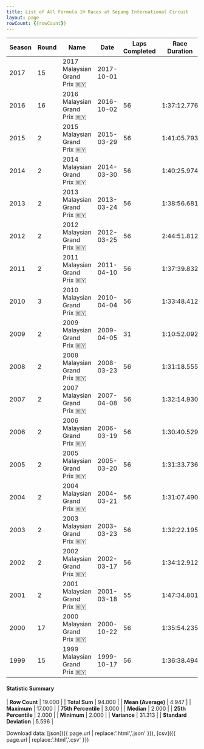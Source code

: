```yaml
---
title: List of All Formula 1® Races at Sepang International Circuit
layout: page
rowCount: {{rowCount}}
---
```


| Season | Round | Name | Date | Laps Completed | Race Duration | Winning Driver | Winning Constructor |
|--|--|--|--|--|--|--|--|
| 2017 | 15 | 2017 Malaysian Grand Prix 🇲🇾 | 2017-10-01 |   |   |   |   |
| 2016 | 16 | 2016 Malaysian Grand Prix 🇲🇾 | 2016-10-02 | 56 | 1:37:12.776 | Daniel Ricciardo 🇦🇺 | Red Bull 🇦🇹 |
| 2015 | 2 | 2015 Malaysian Grand Prix 🇲🇾 | 2015-03-29 | 56 | 1:41:05.793 | Sebastian Vettel 🇩🇪 | Ferrari 🇮🇹 |
| 2014 | 2 | 2014 Malaysian Grand Prix 🇲🇾 | 2014-03-30 | 56 | 1:40:25.974 | Lewis Hamilton 🇬🇧 | Mercedes 🇩🇪 |
| 2013 | 2 | 2013 Malaysian Grand Prix 🇲🇾 | 2013-03-24 | 56 | 1:38:56.681 | Sebastian Vettel 🇩🇪 | Red Bull 🇦🇹 |
| 2012 | 2 | 2012 Malaysian Grand Prix 🇲🇾 | 2012-03-25 | 56 | 2:44:51.812 | Fernando Alonso 🇪🇸 | Ferrari 🇮🇹 |
| 2011 | 2 | 2011 Malaysian Grand Prix 🇲🇾 | 2011-04-10 | 56 | 1:37:39.832 | Sebastian Vettel 🇩🇪 | Red Bull 🇦🇹 |
| 2010 | 3 | 2010 Malaysian Grand Prix 🇲🇾 | 2010-04-04 | 56 | 1:33:48.412 | Sebastian Vettel 🇩🇪 | Red Bull 🇦🇹 |
| 2009 | 2 | 2009 Malaysian Grand Prix 🇲🇾 | 2009-04-05 | 31 | 1:10:52.092 | Jenson Button 🇬🇧 | Brawn 🇬🇧 |
| 2008 | 2 | 2008 Malaysian Grand Prix 🇲🇾 | 2008-03-23 | 56 | 1:31:18.555 | Kimi Räikkönen 🇫🇮 | Ferrari 🇮🇹 |
| 2007 | 2 | 2007 Malaysian Grand Prix 🇲🇾 | 2007-04-08 | 56 | 1:32:14.930 | Fernando Alonso 🇪🇸 | McLaren 🇬🇧 |
| 2006 | 2 | 2006 Malaysian Grand Prix 🇲🇾 | 2006-03-19 | 56 | 1:30:40.529 | Giancarlo Fisichella 🇮🇹 | Renault 🇫🇷 |
| 2005 | 2 | 2005 Malaysian Grand Prix 🇲🇾 | 2005-03-20 | 56 | 1:31:33.736 | Fernando Alonso 🇪🇸 | Renault 🇫🇷 |
| 2004 | 2 | 2004 Malaysian Grand Prix 🇲🇾 | 2004-03-21 | 56 | 1:31:07.490 | Michael Schumacher 🇩🇪 | Ferrari 🇮🇹 |
| 2003 | 2 | 2003 Malaysian Grand Prix 🇲🇾 | 2003-03-23 | 56 | 1:32:22.195 | Kimi Räikkönen 🇫🇮 | McLaren 🇬🇧 |
| 2002 | 2 | 2002 Malaysian Grand Prix 🇲🇾 | 2002-03-17 | 56 | 1:34:12.912 | Ralf Schumacher 🇩🇪 | Williams 🇬🇧 |
| 2001 | 2 | 2001 Malaysian Grand Prix 🇲🇾 | 2001-03-18 | 55 | 1:47:34.801 | Michael Schumacher 🇩🇪 | Ferrari 🇮🇹 |
| 2000 | 17 | 2000 Malaysian Grand Prix 🇲🇾 | 2000-10-22 | 56 | 1:35:54.235 | Michael Schumacher 🇩🇪 | Ferrari 🇮🇹 |
| 1999 | 15 | 1999 Malaysian Grand Prix 🇲🇾 | 1999-10-17 | 56 | 1:36:38.494 | Eddie Irvine 🇬🇧 | Ferrari 🇮🇹 |

#### Statistic Summary

| **Row Count** | 19.000 |
| **Total Sum** | 94.000 |
| **Mean (Average)** | 4.947 |
| **Maximum** | 17.000 |
| **75th Percentile** | 3.000 |
| **Median** | 2.000 |
| **25th Percentile** | 2.000 |
| **Minimum** | 2.000 |
| **Variance** | 31.313 |
| **Standard Deviation** | 5.596 |

Download data: [json]({{ page.url | replace:'.html','.json' }}), [csv]({{ page.url | replace:'.html','.csv' }})

